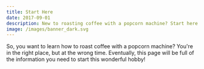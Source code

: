 ```yaml
---
title: Start Here
date: 2017-09-01
description: New to roasting coffee with a popcorn machine? Start here to learn how to start roasting coffee at home!
image: /images/banner_dark.svg
---
```


So, you want to learn how to roast coffee with a popcorn machine? You're in the right place, but at the wrong time. Eventually, this page will be full of the information you need to start this wonderful hobby!
